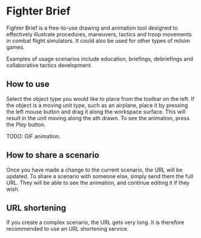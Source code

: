 # Fighter Brief

Fighter Brief is a free-to-use drawing and animation tool designed to effectively illustrate procedures, maneuvers, tactics and troop movements in combat flight simulators. It could also be used for other types of milsim games.

Examples of usage scenarios include education, briefings, debriefings and collaborative tactics development.

## How to use

Select the object type you would like to place from the toolbar on the left. If the object is a moving unit type, such as an airplane, place it by pressing the left mouse button and drag it along the workspace surface. This will result in the unit moving along the ath drawn. To see the animation, press the _Play_ button.

TODO: GIF animation.

## How to share a scenario

Once you have made a change to the current scenario, the URL will be updated. To share a scenario with someone else, simply send them the full URL. They will be able to see the animation, and continue editing it if they wish.

## URL shortening

If you create a complex scenario, the URL gets very long. It is therefore recommended to use an URL shortening service.